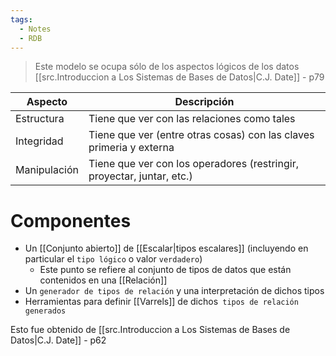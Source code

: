 ```yaml
---
tags:
  - Notes
  - RDB
---
```

> Este modelo se ocupa sólo de los aspectos lógicos de los datos
> [[src.Introduccion a Los Sistemas de Bases de Datos|C.J. Date]] - p79

| Aspecto      | Descripción                                                            |
| ------------ | ---------------------------------------------------------------------- |
| Estructura   | Tiene que ver con las relaciones como tales                            |
| Integridad   | Tiene que ver (entre otras cosas) con las claves primeria y externa    |
| Manipulación | Tiene que ver con los operadores (restringir, proyectar, juntar, etc.) |
# Componentes
- Un [[Conjunto abierto]] de [[Escalar|tipos escalares]] (incluyendo en particular el `tipo lógico` o valor `verdadero`)
	- Este punto se refiere al conjunto de tipos de datos que están contenidos en una [[Relación]]
- Un `generador de tipos de relación` y una interpretación de dichos tipos
- Herramientas para definir [[Varrels]] de dichos` tipos de relación generados`

Esto fue obtenido de [[src.Introduccion a Los Sistemas de Bases de Datos|C.J. Date]] - p62